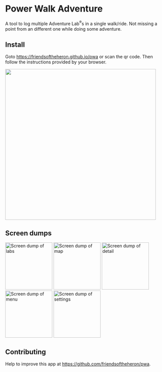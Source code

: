 # Power Walk Adventure

A tool to log multiple Adventure Lab<sup>®</sup>s in a single walk/ride.
Not missing a point from an different one while doing some adventure.


## Install
Goto <https://friendsoftheheron.github.io/pwa> or scan the qr code.
Then follow the instructions provided by your browser.

[<img width="480" height="480" src="https://friendsoftheheron.github.io/pwa/images/qr-code.svg">](https://friendsoftheheron.github.io/pwa)


## Screen dumps

<div style="grid-template-columns: 1fr 1fr 1fr 1fr 1fr" >
    <img
        alt="Screen dump of labs"
        src="https://raw.githubusercontent.com/friendsoftheheron/pwa/master/images/screenshots/labs.png"
        style="width:150px"
        title="Labs"
    />
    <img
        alt="Screen dump of map"
        src="https://raw.githubusercontent.com/friendsoftheheron/pwa/master/images/screenshots/map.png"
        style="width:150px"
        title="Map"
    />
    <img
        alt="Screen dump of detail"
        src="https://raw.githubusercontent.com/friendsoftheheron/pwa/master/images/screenshots/detail.png"
        style="width:150px"
        title="Detail"
    />
    <img
        alt="Screen dump of menu"
        src="https://raw.githubusercontent.com/friendsoftheheron/pwa/master/images/screenshots/menu.png"
        style="width:150px"
        title="Menu"
    />
    <img
        alt="Screen dump of settings"
        src="https://raw.githubusercontent.com/friendsoftheheron/pwa/master/images/screenshots/settings.png"
        style="width:150px"
        title="Settings"
    />
</div>

## Contributing

Help to improve this app at <https://github.com/friendsoftheheron/pwa>.
